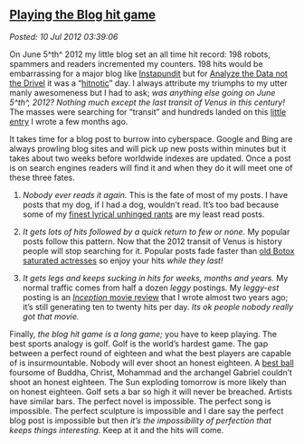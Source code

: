 [Playing the Blog hit
game](http://bakerjd99.wordpress.com/2012/07/09/playing-the-blog-hit-game/)
-------------------------------------------------------------------------------------------------

*Posted: 10 Jul 2012 03:39:06*

On June 5^th^ 2012 my little blog set an all time hit record: 198
robots, spammers and readers incremented my counters. 198 hits would be
embarrassing for a major blog like
[Instapundit](http://pjmedia.com/instapundit/) but for [Analyze the Data
not the Drivel](http://bakerjd99.wordpress.com/) it was a
“[hitnotic](http://www.samizdata.net/blog/glossary\_archives/2002/09/hitnosis.html)”
day. I always attribute my triumphs to my utter manly awesomeness but I
had to ask; *was anything else going on June 5^th^, 2012? Nothing much
except the last transit of Venus in this century!* The masses were
searching for “transit” and hundreds landed on this [little
entry](http://bakerjd99.wordpress.com/2012/04/22/2012-venus-transit-and-annular-eclipse/)
I wrote a few months ago.

It takes time for a blog post to burrow into cyberspace. Google and Bing
are always prowling blog sites and will pick up new posts within minutes
but it takes about two weeks before worldwide indexes are updated. Once
a post is on search engines readers will find it and when they do it
will meet one of these three fates.

1.  *Nobody ever reads it again.* This is the fate of most of my posts.
    I have posts that my dog, if I had a dog, wouldn’t read. It’s too
    bad because some of my [finest lyrical unhinged
    rants](http://bakerjd99.wordpress.com/2010/06/16/i-did-not-have-sex-with-that-oil-spill/)
    are my least read posts.

2.  *It gets lots of hits followed by a quick return to few or none.* My
    popular posts follow this pattern. Now that the 2012 transit of
    Venus is history people will stop searching for it. Popular posts
    fade faster than [old Botox saturated
    actresses](http://www.drparkave.com/news/10-famous-women-aging-gracefully-10-who-arent/)
    so enjoy your hits *while they last!*

3.  *It gets legs and keeps sucking in hits for weeks, months and
    years.* My normal traffic comes from half a dozen *leggy* postings.
    My *leggy-est* posting is an [*Inception* movie
    review](http://bakerjd99.wordpress.com/2010/07/28/the-20-seconds-that-ruined-inception/)
    that I wrote almost two years ago; it’s still generating ten to
    twenty hits per day. *Its ok people nobody really got that movie.*

Finally, *the blog hit game is a long game;* you have to keep playing.
The best sports analogy is golf. Golf is the world’s hardest game. The
gap between a perfect round of eighteen and what the best players are
capable of is insurmountable. Nobody will ever shoot an honest eighteen.
A [best ball](http://golf.about.com/cs/golfterms/g/bldef\_bestball.htm)
foursome of Buddha, Christ, Mohammad and the archangel Gabriel couldn’t
shoot an honest eighteen. The Sun exploding tomorrow is more likely than
on honest eighteen. Golf sets a bar so high it will never be breached.
Artists have similar bars. The perfect novel is impossible. The perfect
song is impossible. The perfect sculpture is impossible and I dare say
the perfect blog post is impossible but then *it’s the impossibility of
perfection that keeps things interesting.* Keep at it and the hits will
come.
